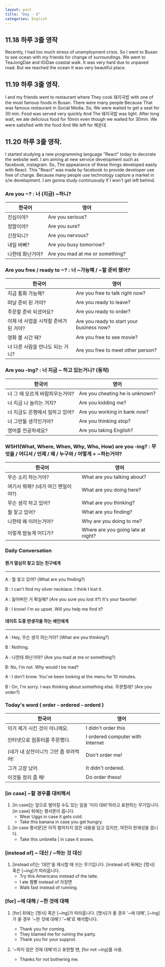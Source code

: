 ```yaml
---
layout: post
title: "Day - 5"
categories: English
---
```


11.18 하루 3줄 영작
-------------------

Recently, I had too much stress of unemployment crisis. So I went to Busan to see ocean with my friends for change of surroundings. We went to TeaJongDae and IGiDae coastal walk. It was very hard due to unpaved road. But we reached the ocean It was very beautiful place.

11.19 하루 3줄 영작.
--------------------

I and my friends went to restaurant where They cook 돼지국밥 with one of the most famous foods in Busan. There were many people Because That was famous restaurant in Social Media. So, We were waited to get a seat for 30 min. Food was served very quickly And The 돼지국밥 was light. After long wait, we ate delicious food for 10min even though we waited for 30min. We were satisfied with the food And We left for 해운대.

11.20 하루 3줄 영작.
--------------------

I started studying a new programming language "React" today to decorate the website well. I am aiming at new service development such as facebook, instagram. So, The appearance of these things developed easily with React. This "React" was made by facebook to provide developer use free of charge. Because many people use technology capture a market in s/w development. I am gonna study continuously If I won't get left behind.

### Are you ~? : 너 (지금) ~하니?

| 한국어           | 영어                            |
|------------------|---------------------------------|
| 진심이야?        | Are you serious?                |
| 정말이야?        | Are you sure?                   |
| 긴장되니?        | Are you nervous?                |
| 내일 바빠?       | Are you busy tomorrow?          |
| 나한테 화난거야? | Are you mad at me or something? |

### Are you free / ready to ~? : 너 ~가능해 / ~할 준비 됐어?

| 한국어                                | 영어                                      |
|---------------------------------------|-------------------------------------------|
| 지금 통화 가능해?                     | Are you free to talk right now?           |
| 떠날 준비 된 거야?                    | Are you ready to leave?                   |
| 주문할 준비 되셨어요?                 | Are you ready to order?                   |
| 이제 네 사업을 시작할 준비가 된 거야? | Are you ready to start your business now? |
| 영화 볼 시간 돼?                      | Are you free to see movie?                |
| 너 다른 사람을 만나도 되는 거니?      | Are you free to meet other person?        |

### Are you -ing? : 너 지금 ~ 하고 있는거니? (동작)

| 한국어                          | 영어                            |
|---------------------------------|---------------------------------|
| 너 그 애 모르게 바람피우는거야? | Are you cheating he is unknown? |
| 너 지금 나 놀리는 거지?         | Are you kidding me?             |
| 너 지금도 은행에서 일하고 있어? | Are you working in bank now?    |
| 너 그만둘 생각인거야?           | Are you thinking stop?          |
| 영어를 전공하세요?              | Are you taking English?         |

### W5H1(What, Where, When, Why, Who, How) are you -ing? : 무엇을 / 어디서 / 언제 / 왜 / 누구와 / 어떻게 + ~하는거야?

| 한국어                             | 영어                               |
|------------------------------------|------------------------------------|
| 무슨 소리 하는거야?                | What are you talking about?        |
| 여기서 뭐해? (네가 여긴 왠일이야?) | What are you doing here?           |
| 무슨 생각 하고 있어?               | What are you thinking?             |
| 뭘 찾고 있어?                      | What are you finding?              |
| 나한테 왜 이러는거야?              | Why are you doing to me?           |
| 이렇게 밤늦게 어디가?              | Where are you going late at night? |

### Daily Conversation

#### 뭔가 열심히 찾고 있는 친구에게

---

A : 뭘 찾고 있어? (What are you finding?)

B : I can't find my silver necklace. I think I lost it.

A : 잃어버린 거 확실해? (Are you sure you lost it?) It's your favorite!

B : I know! I'm so upset. Will you help me find it?

#### 데이트 도중 딴생각을 하는 애인에게

---

A : Hey, 무슨 생각 하는거야? (What are you thinking?)

B : Nothing.

A : 나한테 화난거야? (Are you mad at me or something?)

B: No, I'm not. Why would I be mad?

A : I don't know. You've been looking at the menu for 10 minutes.

B : On, I'm sorry. I was thinking about something else. 주문할래? (Are you order?)

### Today's word ( order - ordered - orderd )

| 한국어                                | 영어                             |
|---------------------------------------|----------------------------------|
| 이거 제가 시킨 것이 아니에요.         | I didn't order this              |
| 인터넷으로 컴퓨터를 주문했다.         | I ordered computer with Internet |
| (네가 내 상전이니?) 그만 좀 부려먹어! | Don't order me!                  |
| 그거 고장 났어.                       | It didn't ordered.               |
| 이것들 정리 좀 해!                    | Do order thess!                  |

### [in case] ~할 경우를 대비해서

1.	[in case]는 앞으로 벌어질 수도 있는 일을 '미리 대비'하라고 표현하는 무기입니다. [in case] 뒤에는 평서문이 옵니다.
	-	Wear Uggs in case it gets cold.
	-	Take this banana in case you get hungry.
2.	[in case 평서문]은 아직 벌어지지 않은 내용을 담고 있지만, 여전히 현재성을 씁니다.
	-	Take this umbrella | in case it snows.

### [instead of] ~ 대신 / ~하는 것 대신

1.	[instead of]는 '대안'을 제시할 때 쓰는 무기입니다. [instead of] 뒤에는 [명사] 혹은 \[~ing]가 따라옵니다.
	-	Try this Americano instead of the latte.
	-	I ate 짬뽕 instead of 자장면
	-	Walk fast instead of running.

### [for] ~에 대해 / ~한 것에 대해

1.	[for] 뒤에는 [명사] 혹은 \[~ing]가 따라옵니다. [명사]가 올 경우 '~에 대해', \[~ing]가 올 경우 '~한 것에 대해'/ '~해'로 해석합니다.

	-	Thank you for coming.
	-	They blamed me for ruining the party.
	-	Thank you for your supprot.

2.	'~하지 않은 것에 대해'라고 표현할 땐, [for not ~ing]를 사용.

	-	Thanks for not bothering me.
